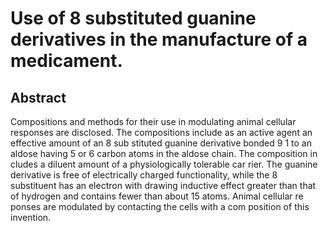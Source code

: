 # Use of 8 substituted guanine derivatives in the manufacture of a medicament.

## Abstract
Compositions and methods for their use in modulating animal cellular responses are disclosed. The compositions include as an active agent an effective amount of an 8 sub stituted guanine derivative bonded 9 1 to an aldose having 5 or 6 carbon atoms in the aldose chain. The composition in cludes a diluent amount of a physiologically tolerable car rier. The guanine derivative is free of electrically charged functionality, while the 8 substituent has an electron with drawing inductive effect greater than that of hydrogen and contains fewer than about 15 atoms. Animal cellular re ponses are modulated by contacting the cells with a com position of this invention.